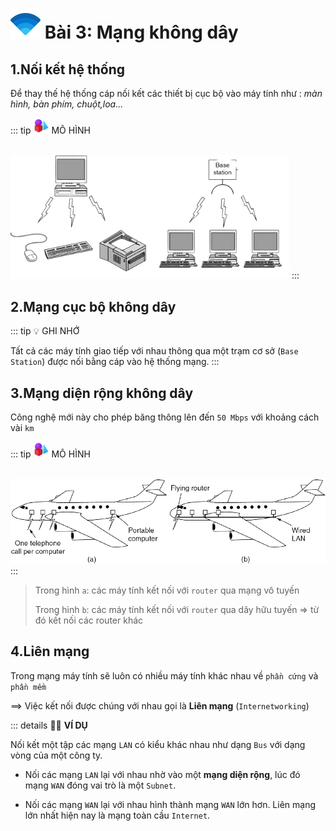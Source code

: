 # <img src="https://raw.githubusercontent.com/Zenfection/Image/master/2021/08/27-16-47-13-icons8-wi-fi.png"> Bài 3: Mạng không dây

## 1.Nối kết hệ thống

Để thay thế hệ thống cáp nối kết các thiết bị cục bộ vào máy tính như : *màn hình, bàn phím, chuột,loa...*

::: tip <img src="https://raw.githubusercontent.com/Zenfection/Image/master/2021/08/02-22-22-32-icons8-object.png" width="25"> MÔ HÌNH

<br>

<img src="https://raw.githubusercontent.com/Zenfection/Image/master/2021/08/08-15-34-32-1.png" title="" alt="1.png" width="446">
:::

## 2.Mạng cục bộ không dây


::: tip 💡 GHI NHỚ

Tất cả các máy tính giao tiếp với nhau thông qua một trạm cơ sở (`Base Station`) được nối bằng cáp vào hệ thống mạng.
:::

## 3.Mạng diện rộng không dây

Công nghệ mới này cho phép băng thông lên đến `50 Mbps` với khoảng cách vài `km`

::: tip <img src="https://raw.githubusercontent.com/Zenfection/Image/master/2021/08/02-22-22-32-icons8-object.png" width="25"> MÔ HÌNH

<br>

<img src="https://raw.githubusercontent.com/Zenfection/Image/master/2021/08/08-15-34-34-2.png" style="background-color: #fff" width="564">
:::

> Trong hình `a`: các máy tính kết nối với `router` qua mạng vô tuyến
> 
> Trong hình `b`: các máy tính kết nối với `router` qua dây hữu tuyến => từ đó kết nối các router khác

## 4.Liên mạng

Trong mạng máy tính sẽ luôn có nhiều máy tính khác nhau về `phần cứng` và `phần mềm`

==> Việc kết nối được chúng với nhau gọi là **Liên mạng** (`Internetworking`)

::: details 👨‍🎓 <b>VÍ DỤ</b>

Nối kết một tập các mạng `LAN` có kiểu khác nhau như dạng `Bus` với dạng vòng của một công ty.

- Nối các mạng `LAN` lại với nhau nhờ vào một **mạng diện rộng**, lúc đó mạng `WAN` đóng vai trò là một `Subnet`.

- Nối các mạng `WAN` lại với nhau hình thành mạng `WAN` lớn hơn. Liên mạng lớn nhất hiện nay là mạng toàn cầu `Internet`.
